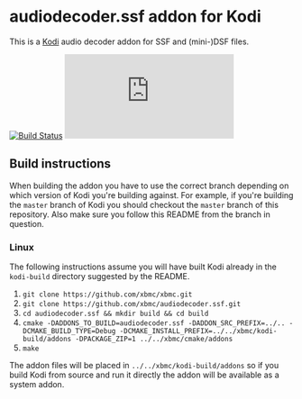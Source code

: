 # audiodecoder.ssf addon for Kodi

This is a [Kodi](http://kodi.tv) audio decoder addon for SSF and (mini-)DSF files.

[![Build Status](https://travis-ci.org/xbmc/audiodecoder.ssf.svg?branch=master)](https://travis-ci.org/xbmc/audiodecoder.ssf)
[![Build Status](https://ci.appveyor.com/api/projects/status/github/xbmc/audiodecoder.ssf?svg=true)](https://ci.appveyor.com/project/xbmc/audiodecoder-ssf)

## Build instructions

When building the addon you have to use the correct branch depending on which version of Kodi you're building against. 
For example, if you're building the `master` branch of Kodi you should checkout the `master` branch of this repository. 
Also make sure you follow this README from the branch in question.

### Linux

The following instructions assume you will have built Kodi already in the `kodi-build` directory 
suggested by the README.

1. `git clone https://github.com/xbmc/xbmc.git`
2. `git clone https://github.com/xbmc/audiodecoder.ssf.git`
3. `cd audiodecoder.ssf && mkdir build && cd build`
4. `cmake -DADDONS_TO_BUILD=audiodecoder.ssf -DADDON_SRC_PREFIX=../.. -DCMAKE_BUILD_TYPE=Debug -DCMAKE_INSTALL_PREFIX=../../xbmc/kodi-build/addons -DPACKAGE_ZIP=1 ../../xbmc/cmake/addons`
5. `make`

The addon files will be placed in `../../xbmc/kodi-build/addons` so if you build Kodi from source and run it directly 
the addon will be available as a system addon.
